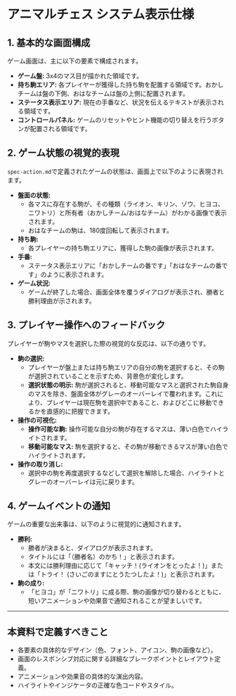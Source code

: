 # アニマルチェス システム表示仕様

## 1. 基本的な画面構成
ゲーム画面は、主に以下の要素で構成されます。

- **ゲーム盤:** 3x4のマス目が描かれた領域です。
- **持ち駒エリア:** 各プレイヤーが獲得した持ち駒を配置する領域です。おかしチームは盤の下側、おはなチームは盤の上側に配置されます。
- **ステータス表示エリア:** 現在の手番など、状況を伝えるテキストが表示される領域です。
- **コントロールパネル:** ゲームのリセットやヒント機能の切り替えを行うボタンが配置される領域です。

## 2. ゲーム状態の視覚的表現
`spec-action.md`で定義されたゲームの状態は、画面上で以下のように表現されます。

- **盤面の状態:**
  - 各マスに存在する駒が、その種類（ライオン、キリン、ゾウ、ヒヨコ、ニワトリ）と所有者（おかしチーム/おはなチーム）がわかる画像で表示されます。
  - おはなチームの駒は、180度回転して表示されます。
- **持ち駒:**
  - 各プレイヤーの持ち駒エリアに、獲得した駒の画像が表示されます。
- **手番:**
  - ステータス表示エリアに「おかしチームの番です」「おはなチームの番です」のように表示されます。
- **ゲーム状況:**
  - ゲームが終了した場合、画面全体を覆うダイアログが表示され、勝者と勝利理由が示されます。

## 3. プレイヤー操作へのフィードバック
プレイヤーが駒やマスを選択した際の視覚的な反応は、以下の通りです。

- **駒の選択:**
  - プレイヤーが盤上または持ち駒エリアの自分の駒を選択すると、その駒が選択されていることを示すため、背景色が変化します。
  - **選択状態の明示:** 駒が選択されると、移動可能なマスと選択された駒自身のマスを除き、盤面全体がグレーのオーバーレイで覆われます。これにより、プレイヤーは現在駒を選択中であること、およびどこに移動できるかを直感的に把握できます。
- **操作の可視化:**
  - **操作可能な駒:** 操作可能な自分の駒が存在するマスは、薄い白色でハイライトされます。
  - **移動可能なマス:** 駒を選択すると、その駒が移動できるマスが薄い白色でハイライトされます。
- **操作の取り消し:**
  - 選択中の駒を再度選択するなどして選択を解除した場合、ハイライトとグレーのオーバーレイは元に戻ります。

## 4. ゲームイベントの通知
ゲームの重要な出来事は、以下のように視覚的に通知されます。

- **勝利:**
  - 勝者が決まると、ダイアログが表示されます。
  - タイトルには「（勝者名）のかち！」と表示されます。
  - 本文には勝利理由に応じて「キャッチ！(ライオンをとったよ！)」または「トライ！ (さいごのますにとうたつしたよ！)」と表示されます。
- **駒の成り:**
  - 「ヒヨコ」が「ニワトリ」に成る際、駒の画像が切り替わるとともに、短いアニメーションや効果音で通知されることが望ましいです。

---
## 本資料で定義すべきこと
- 各要素の具体的なデザイン（色、フォント、アイコン、駒の画像など）。
- 画面のレスポンシブ対応に関する詳細なブレークポイントとレイアウト定義。
- アニメーションや効果音の具体的な演出内容。
- ハイライトやインジケータの正確な色コードやスタイル。
